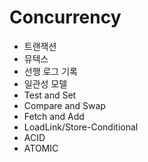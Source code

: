 # Concurrency



* 트랜잭션
* 뮤텍스
* 선행 로그 기록
* 일관성 모델
* Test and Set
* Compare and Swap
* Fetch and Add
* LoadLink/Store-Conditional
* ACID
* ATOMIC

